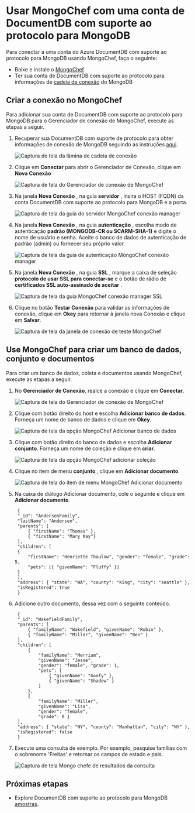 <properties 
    pageTitle="Usar MongoChef com uma conta de DocumentDB com suporte ao protocolo para MongoDB | Microsoft Azure" 
    description="Saiba como usar MongoChef com uma conta de DocumentDB com suporte ao protocolo para MongoDB, agora disponível para visualização." 
    keywords="mongochef"
    services="documentdb" 
    authors="AndrewHoh" 
    manager="jhubbard" 
    editor="" 
    documentationCenter=""/>

<tags 
    ms.service="documentdb" 
    ms.workload="data-services" 
    ms.tgt_pltfrm="na" 
    ms.devlang="na" 
    ms.topic="article" 
    ms.date="08/25/2016" 
    ms.author="anhoh"/>

# <a name="use-mongochef-with-a-documentdb-account-with-protocol-support-for-mongodb"></a>Usar MongoChef com uma conta de DocumentDB com suporte ao protocolo para MongoDB

Para conectar a uma conta do Azure DocumentDB com suporte ao protocolo para MongoDB usando MongoChef, faça o seguinte:

- Baixe e instale o [MongoChef](http://3t.io/mongochef)
- Ter sua conta de DocumentDB com suporte ao protocolo para informações de [cadeia de conexão](documentdb-connect-mongodb-account.md) do MongoDB

## <a name="create-the-connection-in-mongochef"></a>Criar a conexão no MongoChef  

Para adicionar sua conta de DocumentDB com suporte ao protocolo para MongoDB para o Gerenciador de conexão de MongoChef, execute as etapas a seguir.

1. Recuperar sua DocumentDB com suporte de protocolo para obter informações de conexão de MongoDB seguindo as instruções [aqui](documentdb-connect-mongodb-account.md).

    ![Captura de tela da lâmina de cadeia de conexão](./media/documentdb-mongodb-mongochef/ConnectionStringBlade.png)

2. Clique em **Conectar** para abrir o Gerenciador de Conexão, clique em **Nova Conexão**

    ![Captura de tela do Gerenciador de conexão de MongoChef](./media/documentdb-mongodb-mongochef/ConnectionManager.png)
    
2. Na janela **Nova Conexão** , na guia **servidor** , insira o HOST (FQDN) da conta DocumentDB com suporte ao protocolo para MongoDB e a porta.
    
    ![Captura de tela da guia do servidor MongoChef conexão manager](./media/documentdb-mongodb-mongochef/ConnectionManagerServerTab.png)

3. Na janela **Nova Conexão** , na guia **autenticação** , escolha modo de autenticação **padrão (MONGODB-CR ou SCARM-SHA-1)** e digite o nome de usuário e senha.  Aceite o banco de dados de autenticação de padrão (admin) ou fornecer seu próprio valor.

    ![Captura de tela da guia de autenticação MongoChef conexão manager](./media/documentdb-mongodb-mongochef/ConnectionManagerAuthenticationTab.png)

4. Na janela **Nova Conexão** , na guia **SSL** , marque a caixa de seleção **protocolo de usar SSL para conectar-se** e o botão de rádio de **certificados SSL auto-assinado de aceitar** .

    ![Captura de tela da guia MongoChef conexão manager SSL](./media/documentdb-mongodb-mongochef/ConnectionManagerSSLTab.png)

5. Clique no botão **Testar Conexão** para validar as informações de conexão, clique em **Okey** para retornar à janela nova Conexão e clique em **Salvar**.

    ![Captura de tela da janela de conexão de teste MongoChef](./media/documentdb-mongodb-mongochef/TestConnectionResults.png)

## <a name="use-mongochef-to-create-a-database-collection-and-documents"></a>Use MongoChef para criar um banco de dados, conjunto e documentos  

Para criar um banco de dados, coleta e documentos usando MongoChef, execute as etapas a seguir.

1. No **Gerenciador de Conexão**, realce a conexão e clique em **Conectar**.

    ![Captura de tela do Gerenciador de conexão de MongoChef](./media/documentdb-mongodb-mongochef/ConnectToAccount.png)

2. Clique com botão direito do host e escolha **Adicionar banco de dados**.  Forneça um nome de banco de dados e clique em **Okey**.
    
    ![Captura de tela da opção MongoChef Adicionar banco de dados](./media/documentdb-mongodb-mongochef/AddDatabase1.png)

3. Clique com botão direito do banco de dados e escolha **Adicionar conjunto**.  Forneça um nome de coleção e clique em **criar**.

    ![Captura de tela da opção MongoChef adicionar coleção](./media/documentdb-mongodb-mongochef/AddCollection.png)

4. Clique no item de menu **conjunto** , clique em **Adicionar documento**.

    ![Captura de tela do item de menu MongoChef Adicionar documento](./media/documentdb-mongodb-mongochef/AddDocument1.png)

5. Na caixa de diálogo Adicionar documento, cole o seguinte e clique em **Adicionar documento**.

        {
        "_id": "AndersenFamily",
        "lastName": "Andersen",
        "parents": [
            { "firstName": "Thomas" },
            { "firstName": "Mary Kay"}
        ],
        "children": [
        {
            "firstName": "Henriette Thaulow", "gender": "female", "grade": 5,
            "pets": [{ "givenName": "Fluffy" }]
        }
        ],
        "address": { "state": "WA", "county": "King", "city": "seattle" },
        "isRegistered": true
        }

    
6. Adicione outro documento, dessa vez com o seguinte conteúdo.

        {
        "_id": "WakefieldFamily",
        "parents": [
            { "familyName": "Wakefield", "givenName": "Robin" },
            { "familyName": "Miller", "givenName": "Ben" }
        ],
        "children": [
            {
                "familyName": "Merriam", 
                "givenName": "Jesse", 
                "gender": "female", "grade": 1,
                "pets": [
                    { "givenName": "Goofy" },
                    { "givenName": "Shadow" }
                ]
            },
            { 
                "familyName": "Miller", 
                "givenName": "Lisa", 
                "gender": "female", 
                "grade": 8 }
        ],
        "address": { "state": "NY", "county": "Manhattan", "city": "NY" },
        "isRegistered": false
        }

7. Execute uma consulta de exemplo. Por exemplo, pesquise famílias com o sobrenome 'Freitas' e retornar os campos de estado e pais.

    ![Captura de tela Mongo chefe de resultados da consulta](./media/documentdb-mongodb-mongochef/QueryDocument1.png)
    

## <a name="next-steps"></a>Próximas etapas

- Explore DocumentDB com suporte ao protocolo para MongoDB [amostras](documentdb-mongodb-samples.md).

 
